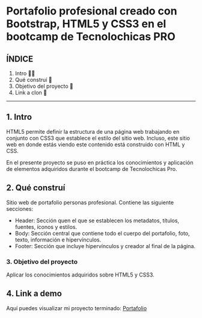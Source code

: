 # Portafolio profesional creado con  Bootstrap, HTML5 y CSS3 en el bootcamp de Tecnolochicas PRO

## ÍNDICE

1. Intro 🐱‍👤
2. Qué construí 👀
3. Objetivo del proyecto 🙌
4. Link a clon 📣

****

## 1. Intro 
HTML5 permite definir la estructura de una página web trabajando en conjunto con CSS3 que establece el estilo del sitio web. Incluso, este sitio web en donde estás viendo este contenido está construido con HTML y CSS.

En el presente proyecto se puso en práctica los conocimientos y aplicación de elementos adquiridos durante el bootcamp de Tecnolochicas Pro.

## 2. Qué construí
Sitio web de portafolio personas profesional.
Contiene las siguiente secciones:
- Header: Sección quen el que se establecen los metadatos, títulos, fuentes, íconos y estilos.
- Body: Sección central que contiene todo el cuerpo del portafolio, foto, texto, información e hipervínculos.
- Footer: Sección que incluye hipervínculos y creador al final de la página.

### 3. Objetivo del proyecto
Aplicar los conocimientos adquiridos sobre HTML5 y CSS3.

## 4. Link a demo
Aquí puedes visualizar mi proyecto terminado: [Portafolio](https://super-pegasus-264c7c.netlify.app/)
